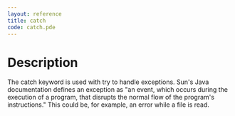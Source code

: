 ```yaml
---
layout: reference
title: catch
code: catch.pde
---
```


# Description

The catch keyword is used with try to handle exceptions. Sun's Java documentation defines an exception as "an event, which occurs during the execution of a program, that disrupts the normal flow of the program's instructions." This could be, for example, an error while a file is read.

